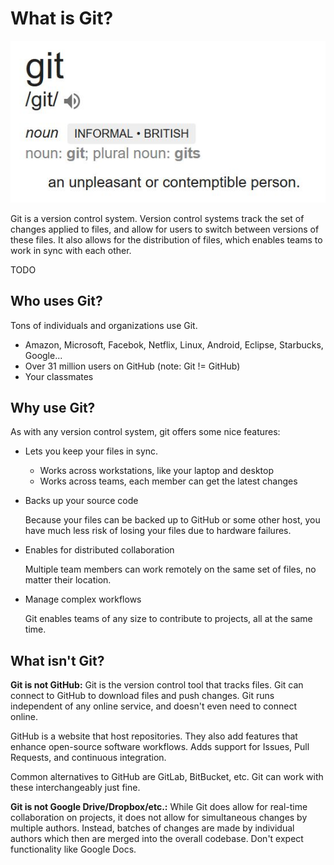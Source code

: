 # What is Git?

![Git Defined](img/define-git.png)

Git is a version control system. Version control systems track the set of changes applied to files, and allow for
users to switch between versions of these files. It also allows for the distribution of files, which
enables teams to work in sync with each other.

TODO

## Who uses Git?

Tons of individuals and organizations use Git.

- Amazon, Microsoft, Facebok, Netflix, Linux, Android, Eclipse, Starbucks, Google...
- Over 31 million users on GitHub (note: Git != GitHub)
- Your classmates

## Why use Git?

As with any version control system, git offers some nice features:

- Lets you keep your files in sync.
    - Works across workstations, like your laptop and desktop
    - Works across teams, each member can get the latest changes

- Backs up your source code

    Because your files can be backed up to GitHub or some other host, you have much less risk of losing
    your files due to hardware failures.

- Enables for distributed collaboration

    Multiple team members can work remotely on the same set of files, no matter their location.

- Manage complex workflows

    Git enables teams of any size to contribute to projects, all at the same time.

## What isn't Git?

**Git is not GitHub:** Git is the version control tool that tracks files.
Git can connect to GitHub to download files and push changes.
Git runs independent of any online service, and doesn't even need to connect online.

GitHub is a website that host repositories. They also add features that enhance open-source software workflows.
Adds support for Issues, Pull Requests, and continuous integration.

Common alternatives to GitHub are GitLab, BitBucket, etc. Git can work with these interchangeably just fine.

**Git is not Google Drive/Dropbox/etc.:**
While Git does allow for real-time collaboration on projects, it does not allow for simultaneous changes by multiple
authors. Instead, batches of changes are made by individual authors which then are merged into the overall codebase.
Don't expect functionality like Google Docs.

